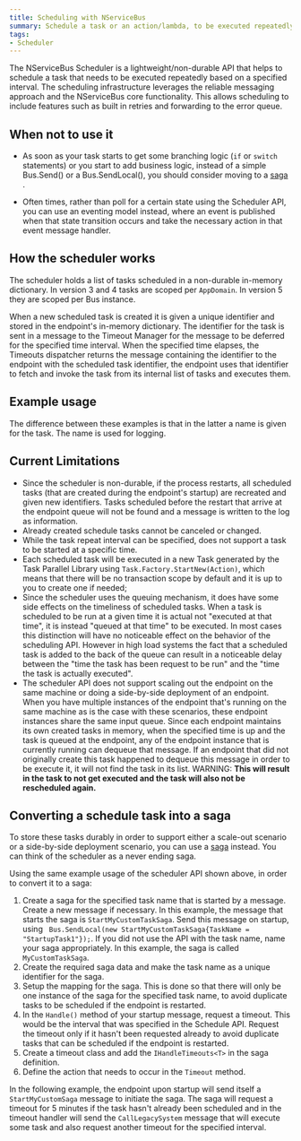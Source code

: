 ```yaml
---
title: Scheduling with NServiceBus
summary: Schedule a task or an action/lambda, to be executed repeatedly at a given interval.
tags:
- Scheduler
---
```


The NServiceBus Scheduler is a lightweight/non-durable API that helps to schedule a task that needs to be executed repeatedly based on a specified interval. The scheduling infrastructure leverages the reliable messaging approach and the NServiceBus core functionality. This allows scheduling to include features such as built in retries and forwarding to the error queue. 

## When not to use it

- As soon as your task starts to get some branching logic (`if` or `switch` statements) or you start to add business logic, instead of a simple Bus.Send() or a Bus.SendLocal(), you should consider moving to a [saga](sagas-in-nservicebus.md) .

- Often times, rather than poll for a certain state using the Scheduler API, you can use an eventing model instead, where an event is published when that state transition occurs and take the necessary action in that event message handler.

## How the scheduler works

The scheduler holds a list of tasks scheduled in a non-durable in-memory dictionary. In version 3 and 4 tasks are scoped per `AppDomain`. In version 5 they are scoped per Bus instance.

When a new scheduled task is created it is given a unique identifier and stored in the endpoint's in-memory dictionary. The identifier for the task is sent in a message to the Timeout Manager for the message to be deferred for the specified time interval. When the specified time elapses, the Timeouts dispatcher returns the message containing the identifier to the endpoint with the scheduled task identifier, the endpoint uses that identifier to fetch and invoke the task from its internal list of tasks and executes them.

## Example usage

The difference between these examples is that in the latter a name is given for the task. The name is used for logging.

<!-- import ScheduleTask -->

## Current Limitations

- Since the scheduler is non-durable, if the process restarts, all scheduled tasks (that are created during the endpoint's startup) are recreated and given new identifiers. Tasks scheduled before the restart that arrive at the endpoint queue will not be found and a message is written to the log as information.  
- Already created schedule tasks cannot be canceled or changed.
- While the task repeat interval can be specified, does not support a task to be started at a specific time.
- Each scheduled task will be executed in a new Task generated by the Task Parallel Library using `Task.Factory.StartNew(Action)`, which means that there will be no transaction scope by default and it is up to you to create one if needed;
- Since the scheduler uses the queuing mechanism, it does have some side effects on the timeliness of scheduled tasks. When a task is scheduled to be run at a given time it is actual not "executed at that time", it is instead "queued at that time" to be executed. In most cases this distinction will have no noticeable effect on the behavior of the scheduling API. However in high load systems the fact that a scheduled task is added to the back of the queue can result in a noticeable delay between the "time the task has been request to be run" and the "time the task is actually executed".
- The scheduler API does not support scaling out the endpoint on the same machine or doing a side-by-side deployment of an endpoint. When you have multiple instances of the endpoint that's running on the same machine as is the case with these scenarios, these endpoint instances share the same input queue. Since each endpoint maintains its own created tasks in memory, when the specified time is up and the task is queued at the endpoint, any of the endpoint instance that is currently running can dequeue that message. If an endpoint that did not originally create this task happened to dequeue this message in order to be execute it, it will not find the task in its list. 
  WARNING: **This will result in the task to not get executed and the task will also not be rescheduled again.**  

## Converting a schedule task into a saga
To store these tasks durably in order to support either a scale-out scenario or a side-by-side deployment scenario, you can use a [saga](sagas-in-nservicebus.md) instead. You can think of the scheduler as a never ending saga.

Using the same example usage of the scheduler API shown above, in order to convert it to a saga:
1. Create a saga for the specified task name that is started by a message. Create a new message if necessary. In this example, the message that starts the saga is `StartMyCustomTaskSaga`. Send this message on startup, using ` Bus.SendLocal(new StartMyCustomTaskSaga{TaskName = "StartupTask1"});`. If you did not use the API with the task name, name your saga appropriately. In this example, the saga is called `MyCustomTaskSaga`. 
2. Create the required saga data and make the task name as a unique identifier for the saga. 
3. Setup the mapping for the saga. This is done so that there will only be one instance of the saga for the specified task name, to avoid duplicate tasks to be scheduled if the endpoint is restarted.
4. In the `Handle()` method of your startup message, request a timeout. This would be the interval that was specified in the Schedule API. Request the timeout only if it hasn't been requested already to avoid duplicate tasks that can be scheduled if the endpoint is restarted. 
5. Create a timeout class and add the `IHandleTimeouts<T>` in the saga definition.
6. Define the action that needs to occur in the `Timeout` method.

In the following example, the endpoint upon startup will send itself a `StartMyCustomSaga` message to initiate the saga. The saga will request a timeout for 5 minutes if the task hasn't already been scheduled and in the timeout handler will send the `CallLegacySystem` message that will execute some task and also request another timeout for the specified interval.

<!-- import ScheduleTaskSaga -->
